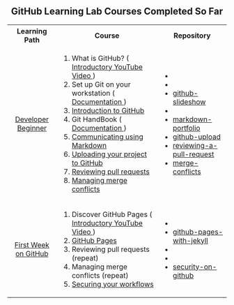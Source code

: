 
<h2 align="center"> GitHub Learning Lab Courses Completed So Far </h2>


<table align="center">
  <tbody align="center">
    <tr>
      <th>Learning Path</th>
      <th>Course</th>
      <th>Repository</th>
    </tr>
    <tr>
      <td>
        <a href="https://lab.github.com/curi-holdings/developer-beginner">
          Developer Beginner
        </a>
      </td>
      <td align="left">
        <ol>
          <li>What is GitHub? (
            <a href="https://youtu.be/w3jLJU7DT5E">
              Introductory YouTube Video
            </a>
            )
          </li>
          <li>Set up Git on your workstation (
            <a href="https://docs.github.com/en/get-started/quickstart/set-up-git#setting-up-git">
              Documentation
            </a>
            )
          </li>
          <li>
            <a href="https://lab.github.com/githubtraining/introduction-to-github">
              Introduction to GitHub
            </a>
          </li>
          <li>
            Git HandBook (
            <a href="https://guides.github.com/introduction/git-handbook/">
              Documentation
            </a>
            )
          </li>
          <li>
            <a href="https://lab.github.com/githubtraining/communicating-using-markdown">
              Communicating using Markdown
            </a>
          </li>
          <li>
            <a href="https://lab.github.com/githubtraining/uploading-your-project-to-github">
              Uploading your project to GitHub
            </a>
          </li>
          <li>
            <a href="https://lab.github.com/githubtraining/reviewing-pull-requests">
              Reviewing pull requests
            </a>
          </li>
          <li>
            <a href="https://lab.github.com/githubtraining/managing-merge-conflicts">
              Managing merge conflicts
            </a>
          </li>
        </ol>
      </td>
      <td align="left">
        <ul>
          <li><a href=""></a></li>
          <li><a href=""></a></li>
          <li>
            <a href="https://github.com/schmwong/github-slideshow">
              github-slideshow
            </a>
          </li>
          <li><a href=""></a></li>
          <li>
            <a href="https://github.com/schmwong/markdown-portfolio">
              markdown-portfolio
            </a>
          </li>
          <li>
            <a href="https://github.com/schmwong/github-upload">
              github-upload
            </a>
          </li>
          <li>
            <a href="https://github.com/schmwong/reviewing-a-pull-request">
              reviewing-a-pull-request
            </a>
          </li>
          <li>
            <a href="https://github.com/schmwong/merge-conflicts">
              merge-conflicts
            </a>
          </li>
        </ul>
      </td>
    </tr>
    <tr>
      <td>
        <a href="https://lab.github.com/githubtraining/first-week-on-github">
          First Week on GitHub
        </a>
      </td>
      <td align="left">
        <ol>
          <li>Discover GitHub Pages (
            <a href="https://youtu.be/2MsN8gpT6jY">
              Introductory YouTube Video
            </a>
            )
          </li>
          <li>
            <a href="https://lab.github.com/githubtraining/github-pages">
              GitHub Pages
            </a>
          </li>
          <li>
              Reviewing pull requests (repeat)
          </li>
          <li>
              Managing merge conflicts (repeat)
          </li>
          <li>
              <a href="https://lab.github.com/githubtraining/securing-your-workflows">
               Securing your workflows
              </a>
            </li>
        </ol>
        <td align="left">
          <ul>
            <li><a href=""></a></li>
            <li>
              <a href="https://github.com/schmwong/github-pages-with-jekyll">
                github-pages-with-jekyll
              </a>
            </li>
            <li><a href=""></a></li>
            <li><a href=""></a></li>
            <li>
              <a href="https://github.com/schmwong/security-on-github">
               security-on-github
              </a>
            </li>
          </ul>
        </td>
    </tr>
  </tbody>
</table>
